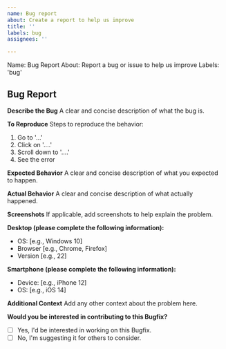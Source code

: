 ```yaml
---
name: Bug report
about: Create a report to help us improve
title: ''
labels: bug
assignees: ''

---
```


Name: Bug Report
About: Report a bug or issue to help us improve
Labels: 'bug'

## Bug Report

**Describe the Bug**
A clear and concise description of what the bug is.

**To Reproduce**
Steps to reproduce the behavior:

1. Go to '...'
2. Click on '....'
3. Scroll down to '....'
4. See the error

**Expected Behavior**
A clear and concise description of what you expected to happen.

**Actual Behavior**
A clear and concise description of what actually happened.

**Screenshots**
If applicable, add screenshots to help explain the problem.

**Desktop (please complete the following information):**
- OS: [e.g., Windows 10]
- Browser [e.g., Chrome, Firefox]
- Version [e.g., 22]

**Smartphone (please complete the following information):**
- Device: [e.g., iPhone 12]
- OS: [e.g., iOS 14]

**Additional Context**
Add any other context about the problem here.

**Would you be interested in contributing to this Bugfix?**
- [ ] Yes, I'd be interested in working on this Bugfix.
- [ ] No, I'm suggesting it for others to consider.
